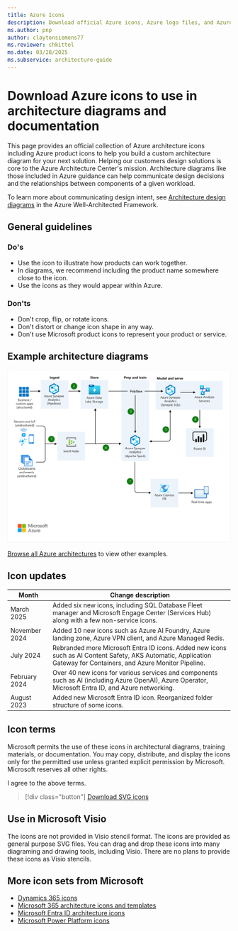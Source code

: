 ```yaml
---
title: Azure Icons
description: Download official Azure icons, Azure logo files, and Azure architecture icons to create clear, professional cloud diagrams.
ms.author: pnp
author: claytonsiemens77
ms.reviewer: chkittel
ms.date: 03/28/2025
ms.subservice: architecture-guide
---
```


# Download Azure icons to use in architecture diagrams and documentation

This page provides an official collection of Azure architecture icons including Azure product icons to help you build a custom architecture diagram for your next solution. Helping our customers design solutions is core to the Azure Architecture Center's mission. Architecture diagrams like those included in Azure guidance can help communicate design decisions and the relationships between components of a given workload.

To learn more about communicating design intent, see [Architecture design diagrams](/azure/well-architected/architect-role/design-diagrams) in the Azure Well-Architected Framework.

## General guidelines

### Do's

- Use the icon to illustrate how products can work together.
- In diagrams, we recommend including the product name somewhere close to the icon.
- Use the icons as they would appear within Azure.

### Don'ts

- Don't crop, flip, or rotate icons.
- Don't distort or change icon shape in any way.
- Don't use Microsoft product icons to represent your product or service.

## Example architecture diagrams

![Diagram that uses Azure icons to show real-time analytics on big data architecture.](./images/real-time-analytics.png)

[Browse all Azure architectures](../browse/index.yml) to view other examples.

## Icon updates

|Month|Change description|
|--------------|--------------|
|March 2025|Added six new icons, including SQL Database Fleet manager and Microsoft Engage Center (Services Hub) along with a few non-service icons.|
|November 2024|Added 10 new icons such as Azure AI Foundry, Azure landing zone, Azure VPN client, and Azure Managed Redis.|
|July 2024|Rebranded more Microsoft Entra ID icons. Added new icons such as AI Content Safety, AKS Automatic, Application Gateway for Containers, and Azure Monitor Pipeline.|
|February 2024|Over 40 new icons for various services and components such as AI (including Azure OpenAI), Azure Operator, Microsoft Entra ID, and Azure networking.|
|August 2023|Added new Microsoft Entra ID icon. Reorganized folder structure of some icons.|

## Icon terms

Microsoft permits the use of these icons in architectural diagrams, training materials, or documentation. You may copy, distribute, and display the icons only for the permitted use unless granted explicit permission by Microsoft. Microsoft reserves all other rights.

<div id="consent-checkbox">
I agree to the above terms.
</div>

 > [!div class="button"]
 > [Download SVG icons](https://arch-center.azureedge.net/icons/Azure_Public_Service_Icons_V21.zip)

## Use in Microsoft Visio

The icons are not provided in Visio stencil format. The icons are provided as general purpose SVG files. You can drag and drop these icons into many diagraming and drawing tools, including Visio. There are no plans to provide these icons as Visio stencils.

## More icon sets from Microsoft

- [Dynamics 365 icons](/dynamics365/get-started/icons)
- [Microsoft 365 architecture icons and templates](/microsoft-365/solutions/architecture-icons-templates)
- [Microsoft Entra ID architecture icons](/entra/architecture/architecture-icons)
- [Microsoft Power Platform icons](/power-platform/guidance/icons)
